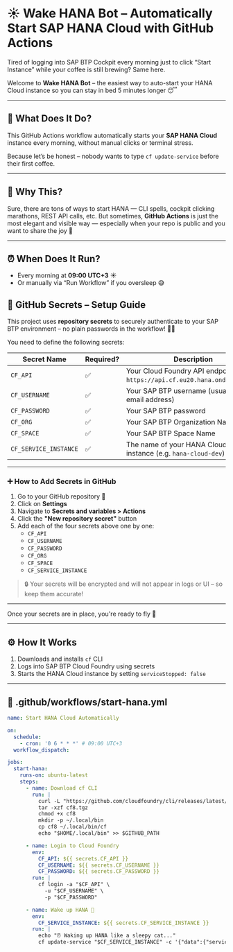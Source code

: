 # ☀️ Wake HANA Bot – Automatically Start SAP HANA Cloud with GitHub Actions

Tired of logging into SAP BTP Cockpit every morning just to click “Start Instance” while your coffee is still brewing? Same here.

Welcome to **Wake HANA Bot** – the easiest way to auto-start your HANA Cloud instance so you can stay in bed 5 minutes longer 😴

---

## 🚀 What Does It Do?

This GitHub Actions workflow automatically starts your **SAP HANA Cloud** instance every morning, without manual clicks or terminal stress.

Because let’s be honest – nobody wants to type `cf update-service` before their first coffee.

---

## 🤔 Why This?

Sure, there are tons of ways to start HANA — CLI spells, cockpit clicking marathons, REST API calls, etc.
But sometimes, **GitHub Actions** is just the most elegant and visible way — especially when your repo is public and you want to share the joy 🎉

---

## ⏰ When Does It Run?

- Every morning at **09:00 UTC+3** ☀️
- Or manually via “Run Workflow” if you oversleep 😅

## 🔐 GitHub Secrets – Setup Guide

This project uses **repository secrets** to securely authenticate to your SAP BTP environment – no plain passwords in the workflow! 🕵️‍♀️

You need to define the following secrets:

| Secret Name           | Required? | Description                                                                     |
|-----------------------|-----------|---------------------------------------------------------------------------------|
| `CF_API`              | ✅        | Your Cloud Foundry API endpoint (e.g. `https://api.cf.eu20.hana.ondemand.com`) |
| `CF_USERNAME`         | ✅        | Your SAP BTP username (usually your email address)                             |
| `CF_PASSWORD`         | ✅        | Your SAP BTP password                                                          |
| `CF_ORG`              | ✅        | Your SAP BTP Organization Name                                                 |
| `CF_SPACE`            | ✅        | Your SAP BTP Space Name                                                        |  
| `CF_SERVICE_INSTANCE` | ✅        | The name of your HANA Cloud service instance (e.g. `hana-cloud-dev`)           |

---

### ➕ How to Add Secrets in GitHub

1. Go to your GitHub repository 🧭  
2. Click on **Settings**  
3. Navigate to **Secrets and variables > Actions**  
4. Click the **"New repository secret"** button  
5. Add each of the four secrets above one by one:
   - `CF_API`
   - `CF_USERNAME`
   - `CF_PASSWORD`
   - `CF_ORG`
   - `CF_SPACE`
   - `CF_SERVICE_INSTANCE`

> 🔒 Your secrets will be encrypted and will not appear in logs or UI – so keep them accurate!

---

Once your secrets are in place, you're ready to fly 🚀



---

## ⚙️ How It Works

1. Downloads and installs `cf` CLI
2. Logs into SAP BTP Cloud Foundry using secrets
3. Starts the HANA Cloud instance by setting `serviceStopped: false`

---

## 🔧 .github/workflows/start-hana.yml

```yaml
name: Start HANA Cloud Automatically

on:
  schedule:
    - cron: '0 6 * * *' # 09:00 UTC+3
  workflow_dispatch:

jobs:
  start-hana:
    runs-on: ubuntu-latest
    steps:
      - name: Download cf CLI
        run: |
          curl -L "https://github.com/cloudfoundry/cli/releases/latest/download/cf8-cli_8.14.1_linux_x86-64.tgz" -o cf8.tgz
          tar -xzf cf8.tgz
          chmod +x cf8
          mkdir -p ~/.local/bin
          cp cf8 ~/.local/bin/cf
          echo "$HOME/.local/bin" >> $GITHUB_PATH

      - name: Login to Cloud Foundry
        env:
          CF_API: ${{ secrets.CF_API }}
          CF_USERNAME: ${{ secrets.CF_USERNAME }}
          CF_PASSWORD: ${{ secrets.CF_PASSWORD }}
        run: |
          cf login -a "$CF_API" \
            -u "$CF_USERNAME" \
            -p "$CF_PASSWORD"

      - name: Wake up HANA 🐣
        env:
          CF_SERVICE_INSTANCE: ${{ secrets.CF_SERVICE_INSTANCE }}
        run: |
          echo "⏰ Waking up HANA like a sleepy cat..."
          cf update-service "$CF_SERVICE_INSTANCE" -c '{"data":{"serviceStopped":false}}' --wait

